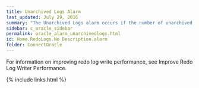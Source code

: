 ```yaml
---
title: Unarchived Logs Alarm
last_updated: July 29, 2016
summary: "The Unarchived Logs alarm occurs if the number of unarchived redo logs exceeds a threshold. If all online logs need archiving, database update activity can be suspended while the redo log writer waits for the next log to be archived."
sidebar: c_oracle_sidebar
permalink: oracle_alarm_unarchivedlogs.html
id: Home.RedoLogs.No Description.alarm
folder: ConnectOracle
---
```



For information on improving redo log write performance, see Improve Redo Log Writer Performance.


{% include links.html %}
